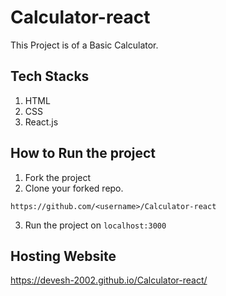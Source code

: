 # Calculator-react
This Project is of a Basic Calculator. 
## Tech Stacks
1. HTML
2. CSS 
3. React.js
## How to Run the project
1. Fork the project
2. Clone your forked repo.
```git clone 
https://github.com/<username>/Calculator-react
```

3. Run the project on ```localhost:3000``` 
## Hosting Website
https://devesh-2002.github.io/Calculator-react/
